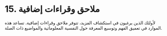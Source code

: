 # 15. ملاحق وقراءات إضافية

لأولئك الذين يرغبون في استكشاف المزيد، تتوفر ملاحق وقراءات إضافية. تساعد هذه الموارد في تعميق الفهم وتوسيع المعرفة حول النفسية المعلوماتية والمواضيع ذات الصلة.
